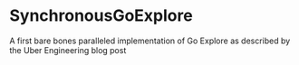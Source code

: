 # SynchronousGoExplore
A first bare bones paralleled implementation of Go Explore as described by the Uber Engineering blog post
